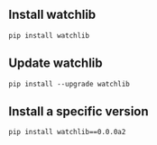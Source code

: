 ## Install watchlib

```
pip install watchlib
```

## Update watchlib
```
pip install --upgrade watchlib
```

## Install a specific version

```
pip install watchlib==0.0.0a2
```